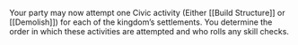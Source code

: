 Your party may now attempt one Civic activity (Either [[Build Structure]] or [[Demolish]]) for each of the kingdom’s settlements. You determine the order in which these activities are attempted and who rolls any skill checks.